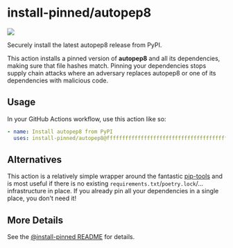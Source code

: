 

# install-pinned/autopep8

![](https://shields.io/badge/python-3.7%20%7C%203.8%20%7C%203.9%20%7C%203.10-blue)

Securely install the latest autopep8 release from PyPI.

This action installs a pinned version of **autopep8** and all its dependencies,         making sure that file hashes match. Pinning your dependencies stops supply chain attacks where an adversary         replaces autopep8 or one of its dependencies with malicious code.

## Usage

In your GitHub Actions workflow, use this action like so:

```yaml
- name: Install autopep8 from PyPI
  uses: install-pinned/autopep8@ffffffffffffffffffffffffffffffffffffffff
```

## Alternatives

This action is a relatively simple wrapper around the fantastic [pip-tools](https://pip-tools.rtfd.io)         and is most useful if there is no existing `requirements.txt`/`poetry.lock`/... infrastructure in place.         If you already pin all your dependencies in a single place, you don't need it!

## More Details

See the [@install-pinned README](https://github.com/install-pinned) for details.

